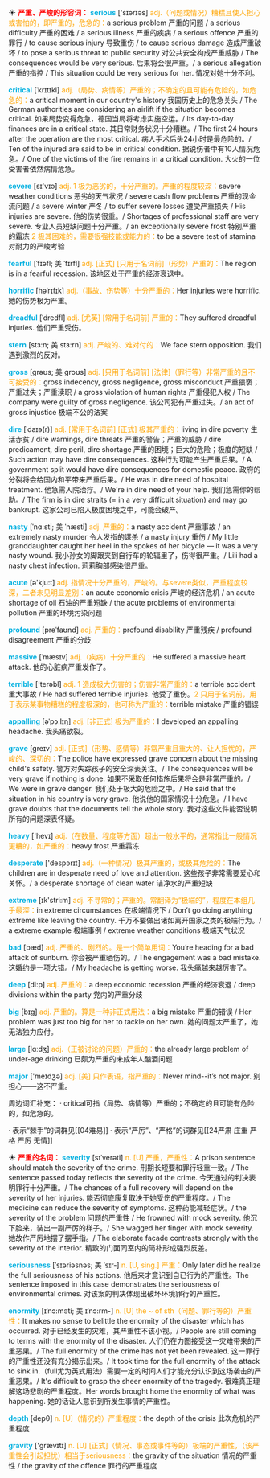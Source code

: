 ☀ <font color="red">**严重、严峻的形容词：**</font>
<font color="sky blue">**serious**</font> ['sɪərɪəs] 
<font color="orange">adj.（问题或情况）糟糕且使人担心或害怕的，即严重的，危急的：</font>a serious problem 严重的问题 / a serious difficulty 严重的困难 / a serious illness 严重的疾病 / a serious offence 严重的罪行 / to cause serious injury 导致重伤 / to cause serious damage 造成严重破坏 / to pose a serious threat to public security 对公共安全构成严重威胁 / The consequences would be very serious. 后果将会很严重。/ a serious allegation 严重的指控 / This situation could be very serious for her. 情况对她十分不利。
           
<font color="sky blue">**critical**</font> [ˈkrɪtɪkl]
<font color="orange">adj.（局势、病情等）严重的；不确定的且可能有危险的，如危急的：</font>a critical moment in our country's history 我国历史上的危急关头 / The German authorities are considering an airlift if the situation becomes critical. 如果局势变得危急，德国当局将考虑实施空运。/ Its day-to-day finances are in a critical state. 其日常财务状况十分糟糕。/ The first 24 hours after the operation are the most critical. 病人手术后头24小时是最危险的。/ Ten of the injured are said to be in critical condition. 据说伤者中有10人情况危急。/ One of the victims of the fire remains in a critical condition. 大火的一位受害者依然病情危急。

<font color="sky blue">**severe**</font> [sɪ'vɪə] 
<font color="orange">adj. 1 极为恶劣的，十分严重的。严重的程度较深：</font>severe weather conditions 恶劣的天气状况 / severe cash flow problems 严重的现金流问题 / a severe winter 严冬 / to suffer severe losses 遭受严重损失 / His injuries are severe. 他的伤势很重。/ Shortages of professional staff are very severe. 专业人员短缺问题十分严重。/ an exceptionally severe frost 特别严重的霜冻 <font color="orange">2 极其困难的，需要很强技能或能力的：</font>to be a severe test of stamina 对耐力的严峻考验
           
<font color="sky blue">**fearful**</font> [ˈfɪəfl; 美 ˈfɪrfl]
<font color="orange">adj. [正式] [只用于名词前]（形势）严重的：</font>The region is in a fearful recession. 该地区处于严重的经济衰退中。
       
<font color="sky blue">**horrific**</font> [həˈrɪfɪk]
<font color="orange">adj.（事故、伤势等）十分严重的：</font>Her injuries were horrific. 她的伤势极为严重。

<font color="sky blue">**dreadful**</font> [ˈdredfl]
<font color="orange">adj. [尤英] [常用于名词前] 严重的：</font>They suffered dreadful injuries. 他们严重受伤。

<font color="sky blue">**stern**</font> [stɜ:n; 美 stɜ:rn]
<font color="orange">adj. 严峻的、难对付的：</font>We face stern opposition. 我们遇到激烈的反对。

<font color="sky blue">**gross**</font> [grəʊs; 美 groʊs]
<font color="orange">adj. [只用于名词前] [法律]（罪行等）非常严重的且不可接受的：</font>gross indecency, gross negligence, gross misconduct 严重猥亵；严重过失；严重渎职 / a gross violation of human rights 严重侵犯人权 / The company were guilty of gross negligence. 该公司犯有严重过失。/ an act of gross injustice 极端不公的法案          
           
<font color="sky blue">**dire**</font> [ˈdaɪə(r)]
<font color="orange">adj. [常用于名词前] [正式] 极其严重的：</font>living in dire poverty 生活赤贫 / dire warnings, dire threats 严重的警告；严重的威胁 / dire predicament, dire peril, dire shortage 严重的困境；巨大的危险；极度的短缺 / Such action may have dire consequences. 这种行为可能产生严重后果。/ A government split would have dire consequences for domestic peace. 政府的分裂将会给国内和平带来严重后果。/ He was in dire need of hospital treatment. 他急需入院治疗。/ We're in dire need of your help. 我们急需你的帮助。/ The firm is in dire straits (= in a very difficult situation) and may go bankrupt. 这家公司已陷入极度困境之中，可能会破产。

<font color="sky blue">**nasty**</font> [ˈnɑ:sti; 美 ˈnæsti]
<font color="orange">adj. 严重的：</font>a nasty accident 严重事故 / an extremely nasty murder 令人发指的谋杀 / a nasty injury 重伤 / My little granddaughter caught her heel in the spokes of her bicycle — it was a very nasty wound. 我小孙女的脚跟夹到自行车的轮辐里了，伤得很严重。/ Lili had a nasty chest infection. 莉莉胸部感染很严重。

<font color="sky blue">**acute**</font> [ə'kju:t] 
<font color="orange">adj. 指情况十分严重的，严峻的。与severe类似，严重程度较深，二者未见明显差别：</font>an acute economic crisis 严峻的经济危机 / an acute shortage of oil 石油的严重短缺 / the acute problems of environmental pollution 严重的环境污染问题
           
<font color="sky blue">**profound**</font> [prəˈfaʊnd]
<font color="orange">adj. 严重的：</font>profound disability 严重残疾 / profound disagreement 严重的分歧
           
<font color="sky blue">**massive**</font> [ˈmæsɪv]
<font color="orange">adj.（疾病）十分严重的：</font>He suffered a massive heart attack. 他的心脏病严重发作了。

<font color="sky blue">**terrible**</font> ['terəbl] 
<font color="orange">adj. 1 造成极大伤害的；伤害非常严重的：</font>a terrible accident 重大事故 / He had suffered terrible injuries. 他受了重伤。<font color="orange">2 只用于名词前，用于表示某事物糟糕的程度极深的，也可称为严重的：</font>terrible mistake 严重的错误 
                      
<font color="sky blue">**appalling**</font> [əˈpɔ:lɪŋ]
<font color="orange">adj. [非正式] 极为严重的：</font>I developed an appalling headache. 我头痛欲裂。
 
<font color="sky blue">**grave**</font> [greɪv]
<font color="orange">adj. [正式]（形势、感情等）非常严重且重大的、让人担忧的，严峻的、深切的：</font>The police have expressed grave concern about the missing child's safety. 警方对失踪孩子的安全深表关注。/ The consequences will be very grave if nothing is done. 如果不采取任何措施后果将会是非常严重的。/ We were in grave danger. 我们处于极大的危险之中。/ He said that the situation in his country is very grave. 他说他的国家情况十分危急。/ I have grave doubts that the documents tell the whole story. 我对这些文件能否说明所有的问题深表怀疑。

<font color="sky blue">**heavy**</font> ['hevɪ] 
<font color="orange">adj.（在数量、程度等方面）超出一般水平的，通常指比一般情况更糟的，如严重的：</font>heavy frost 严重霜冻

<font color="sky blue">**desperate**</font> ['despərɪt] 
<font color="orange">adj.（一种情况）极其严重的，或极其危险的：</font>The children are in desperate need of love and attention. 这些孩子非常需要爱心和关怀。/ a desperate shortage of clean water 洁净水的严重短缺

<font color="sky blue">**extreme**</font> [ɪk'stri:m] 
<font color="orange">adj. 不寻常的；严重的。常翻译为“极端的”，程度在本组几乎最深：</font>in extreme circumstances 在极端情况下 / Don’t go doing anything extreme like leaving the country. 千万不要做出诸如离开国家之类的极端行为。/ a extreme example 极端事例 / extreme weather conditions 极端天气状况

<font color="sky blue">**bad**</font> [bæd] 
<font color="orange">adj. 严重的、剧烈的。是一个简单用词：</font>You’re heading for a bad attack of sunburn. 你会被严重晒伤的。/ The engagement was a bad mistake. 这婚约是一项大错。/ My headache is getting worse. 我头痛越来越厉害了。

<font color="sky blue">**deep**</font> [di:p] 
<font color="orange">adj. 严重的：</font>a deep economic recession 严重的经济衰退 / deep divisions within the party 党内的严重分歧

<font color="sky blue">**big**</font> [bɪɡ] 
<font color="orange">adj. 严重的。算是一种非正式用法：</font>a big mistake 严重的错误 / Her problem was just too big for her to tackle on her own. 她的问题太严重了，她无法独力应付。

<font color="sky blue">**large**</font> [lɑːdӡ] 
<font color="orange">adj.（正被讨论的问题）严重的：</font>the already large problem of under-age drinking 已颇为严重的未成年人酗酒问题 

<font color="sky blue">**major**</font> ['meɪdӡə] 
<font color="orange">adj. [美] 只作表语，指严重的：</font>Never mind--it’s not major. 别担心——这不严重。

周边词汇补充：
· critical可指（局势、病情等）严重的；不确定的且可能有危险的，如危急的。

· 表示“棘手”的词群见[[04难易]]
· 表示“严厉”、“严格”的词群见[[24严肃 庄重 严格 严厉 无情]]

☀ <font color="red">**严重的名词：**</font>
<font color="sky blue">**severity**</font> [sɪˈverəti]
<font color="orange">n. [U] 严重，严重性：</font>A prison sentence should match the severity of the crime. 刑期长短要和罪行轻重一致。/ The sentence passed today reflects the severity of the crime. 今天通过的判决表明罪行十分严重。/ The chances of a full recovery will depend on the severity of her injuries. 能否彻底康复取决于她受伤的严重程度。/ The medicine can reduce the severity of symptoms. 这种药能减轻症状。/ the severity of the problem 问题的严重性 / He frowned with mock severity. 他沉下脸来，装出一副严厉的样子。/ She wagged her finger with mock severity. 她故作严厉地摆了摆手指。/ The elaborate facade contrasts strongly with the severity of the interior. 精致的门面同室内的简朴形成强烈反差。           

<font color="sky blue">**seriousness**</font> [ˈsɪəriəsnəs; 美 ˈsɪr-]
<font color="orange">n. [U, sing.] 严重：</font>Only later did he realize the full seriousness of his actions. 他后来才意识到自已行为的严重性。The sentence imposed in this case demonstrates the seriousness of environmental crimes. 对该案的判决体现出破坏环境罪行的严重性。
           
<font color="sky blue">**enormity**</font> [ɪˈnɔ:məti; 美 ɪˈnɔ:rm-]
<font color="orange">n. [U] the ~ of sth（问题、罪行等的）严重性：</font>It makes no sense to belittle the enormity of the disaster which has occurred. 对于已经发生的灾难，其严重性不该小视。/ People are still coming to terms with the enormity of the disaster. 人们仍在力图接受这一灾难带来的严重恶果。/ The full enormity of the crime has not yet been revealed. 这一罪行的严重性还没有充分揭示出来。/ It took time for the full enormity of the attack to sink in.（full尤为英式用法）需要一定的时间人们才能充分认识到这场袭击的严重恶果。/ It's difficult to grasp the sheer enormity of the tragedy. 很难真正理解这场悲剧的严重程度。Her words brought home the enormity of what was happening. 她的话让人意识到所发生事情的严重性。

<font color="sky blue">**depth**</font> [depθ] 
<font color="orange">n. [U]（情况的）严重程度：</font>the depth of the crisis 此次危机的严重程度

<font color="sky blue">**gravity**</font> ['ɡrævɪtɪ] 
<font color="orange">n. [U] [正式]（情况、事态或事件等的）极端的严重性，（该严重性会引起担忧）相当于seriousness：</font>the gravity of the situation 情况的严重性 / the gravity of the offence 罪行的严重程度
